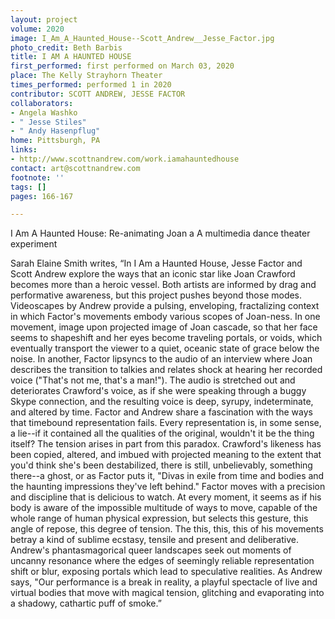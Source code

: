 ```yaml
---
layout: project
volume: 2020
image: I_Am_A_Haunted_House--Scott_Andrew__Jesse_Factor.jpg
photo_credit: Beth Barbis
title: I AM A HAUNTED HOUSE
first_performed: first performed on March 03, 2020
place: The Kelly Strayhorn Theater
times_performed: performed 1 in 2020
contributor: SCOTT ANDREW, JESSE FACTOR
collaborators:
- Angela Washko
- " Jesse Stiles"
- " Andy Hasenpflug"
home: Pittsburgh, PA
links:
- http://www.scottnandrew.com/work.iamahauntedhouse
contact: art@scottnandrew.com
footnote: ''
tags: []
pages: 166-167

---
```


I  Am A Haunted House: Re-animating Joan a 
A multimedia dance theater experiment  

Sarah Elaine Smith writes, “In I Am a Haunted House, Jesse Factor and Scott Andrew explore the ways that an iconic star like Joan Crawford becomes more than a heroic vessel. Both artists are informed by drag and performative awareness, but this project pushes beyond those modes. Videoscapes by Andrew provide a pulsing, enveloping, fractalizing context in which Factor's movements embody various scopes of Joan-ness. 
	In one movement, image upon projected image of Joan cascade, so that her face seems to shapeshift and her eyes become traveling portals, or voids, which eventually transport the viewer to a quiet, oceanic state of grace below the noise. In another, Factor lipsyncs to the audio of an interview where Joan describes the transition to talkies and relates shock at hearing her recorded voice ("That's not me, that's a man!"). The audio is stretched out and deteriorates Crawford's voice, as if she were speaking through a buggy Skype connection, and the resulting voice is deep, syrupy, indeterminate, and altered by time.
	Factor and Andrew share a fascination with the ways that timebound representation fails. Every representation is, in some sense, a lie--if it contained all the qualities of the original, wouldn't it be the thing itself? The tension arises in part from this paradox. Crawford's likeness has been copied, altered, and imbued with projected meaning to the extent that you'd think she's been destabilized, there is still, unbelievably, something there--a ghost, or as Factor puts it, "Divas in exile from time and bodies and the haunting impressions they've left behind."
	Factor moves with a precision and discipline that is delicious to watch. At every moment, it seems as if his body is aware of the impossible multitude of ways to move, capable of the whole range of human physical expression, but selects this gesture, this angle of repose, this degree of tension. The this, this, this of his movements betray a kind of sublime ecstasy, tensile and present and deliberative.
	Andrew's phantasmagorical queer landscapes seek out moments of uncanny resonance where the edges of seemingly reliable representation shift or blur, exposing portals which lead to speculative realities. As Andrew says, "Our performance is a break in reality, a playful spectacle of live and virtual bodies that move with magical tension, glitching and evaporating into a shadowy, cathartic puff of smoke.”

